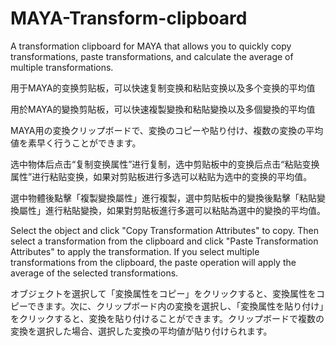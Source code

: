 # MAYA-Transform-clipboard

A transformation clipboard for MAYA that allows you to quickly copy transformations, paste transformations, and calculate the average of multiple transformations.

用于MAYA的变换剪贴板，可以快速复制变换和粘贴变换以及多个变换的平均值

用於MAYA的變換剪貼板，可以快速複製變換和粘貼變換以及多個變換的平均值

MAYA用の変換クリップボードで、変換のコピーや貼り付け、複数の変換の平均値を素早く行うことができます。



选中物体后点击“复制变换属性”进行复制，选中剪贴板中的变换后点击“粘贴变换属性”进行粘贴变换，如果对剪贴板进行多选可以粘贴为选中的变换的平均值。


選中物體後點擊「複製變換屬性」進行複製，選中剪貼板中的變換後點擊「粘貼變換屬性」進行粘貼變換，如果對剪貼板進行多選可以粘貼為選中的變換的平均值。


Select the object and click "Copy Transformation Attributes" to copy. Then select a transformation from the clipboard and click "Paste Transformation Attributes" to apply the transformation. If you select multiple transformations from the clipboard, the paste operation will apply the average of the selected transformations.


オブジェクトを選択して「変換属性をコピー」をクリックすると、変換属性をコピーできます。次に、クリップボード内の変換を選択し、「変換属性を貼り付け」をクリックすると、変換を貼り付けることができます。クリップボードで複数の変換を選択した場合、選択した変換の平均値が貼り付けられます。
